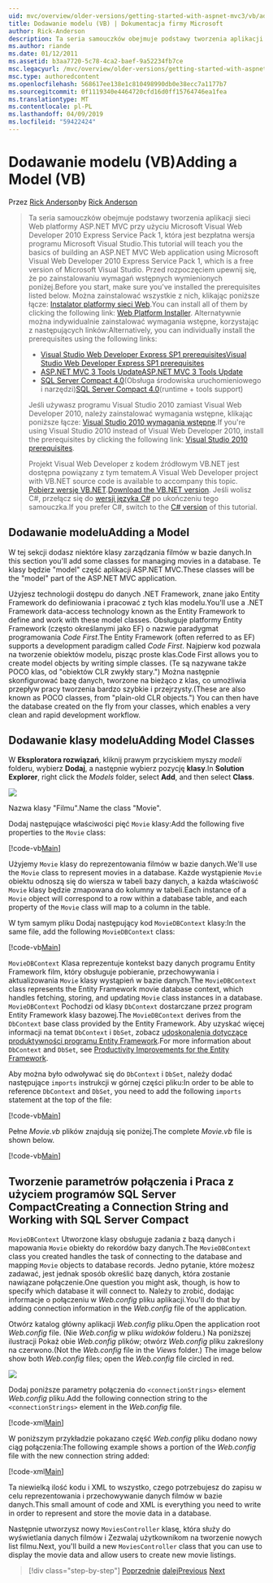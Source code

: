 ```yaml
---
uid: mvc/overview/older-versions/getting-started-with-aspnet-mvc3/vb/adding-a-model
title: Dodawanie modelu (VB) | Dokumentacja firmy Microsoft
author: Rick-Anderson
description: Ta seria samouczków obejmuje podstawy tworzenia aplikacji sieci Web platformy ASP.NET MVC przy użyciu programu Microsoft Visual Web Developer 2010 Express Service Pack 1, czyli...
ms.author: riande
ms.date: 01/12/2011
ms.assetid: b3aa7720-5c78-4ca2-baef-9a52234fb7ce
msc.legacyurl: /mvc/overview/older-versions/getting-started-with-aspnet-mvc3/vb/adding-a-model
msc.type: authoredcontent
ms.openlocfilehash: 568617ee138e1c810498990db0e38ecc7a1177b7
ms.sourcegitcommit: 0f1119340e4464720cfd16d0ff15764746ea1fea
ms.translationtype: MT
ms.contentlocale: pl-PL
ms.lasthandoff: 04/09/2019
ms.locfileid: "59422424"
---
```

# <a name="adding-a-model-vb"></a><span data-ttu-id="11877-103">Dodawanie modelu (VB)</span><span class="sxs-lookup"><span data-stu-id="11877-103">Adding a Model (VB)</span></span>

<span data-ttu-id="11877-104">Przez [Rick Anderson]((https://twitter.com/RickAndMSFT))</span><span class="sxs-lookup"><span data-stu-id="11877-104">by [Rick Anderson]((https://twitter.com/RickAndMSFT))</span></span>

> <span data-ttu-id="11877-105">Ta seria samouczków obejmuje podstawy tworzenia aplikacji sieci Web platformy ASP.NET MVC przy użyciu Microsoft Visual Web Developer 2010 Express Service Pack 1, która jest bezpłatna wersja programu Microsoft Visual Studio.</span><span class="sxs-lookup"><span data-stu-id="11877-105">This tutorial will teach you the basics of building an ASP.NET MVC Web application using Microsoft Visual Web Developer 2010 Express Service Pack 1, which is a free version of Microsoft Visual Studio.</span></span> <span data-ttu-id="11877-106">Przed rozpoczęciem upewnij się, że po zainstalowaniu wymagań wstępnych wymienionych poniżej.</span><span class="sxs-lookup"><span data-stu-id="11877-106">Before you start, make sure you've installed the prerequisites listed below.</span></span> <span data-ttu-id="11877-107">Można zainstalować wszystkie z nich, klikając poniższe łącze: [Instalator platformy sieci Web](https://www.microsoft.com/web/gallery/install.aspx?appid=VWD2010SP1Pack).</span><span class="sxs-lookup"><span data-stu-id="11877-107">You can install all of them by clicking the following link: [Web Platform Installer](https://www.microsoft.com/web/gallery/install.aspx?appid=VWD2010SP1Pack).</span></span> <span data-ttu-id="11877-108">Alternatywnie można indywidualnie zainstalować wymagania wstępne, korzystając z następujących linków:</span><span class="sxs-lookup"><span data-stu-id="11877-108">Alternatively, you can individually install the prerequisites using the following links:</span></span>
> 
> - [<span data-ttu-id="11877-109">Visual Studio Web Developer Express SP1 prerequisites</span><span class="sxs-lookup"><span data-stu-id="11877-109">Visual Studio Web Developer Express SP1 prerequisites</span></span>](https://www.microsoft.com/web/gallery/install.aspx?appid=VWD2010SP1Pack)
> - [<span data-ttu-id="11877-110">ASP.NET MVC 3 Tools Update</span><span class="sxs-lookup"><span data-stu-id="11877-110">ASP.NET MVC 3 Tools Update</span></span>](https://www.microsoft.com/web/gallery/install.aspx?appsxml=&amp;appid=MVC3)
> - <span data-ttu-id="11877-111">[SQL Server Compact 4.0](https://www.microsoft.com/web/gallery/install.aspx?appid=SQLCE;SQLCEVSTools_4_0)(Obsługa środowiska uruchomieniowego i narzędzi)</span><span class="sxs-lookup"><span data-stu-id="11877-111">[SQL Server Compact 4.0](https://www.microsoft.com/web/gallery/install.aspx?appid=SQLCE;SQLCEVSTools_4_0)(runtime + tools support)</span></span>
> 
> <span data-ttu-id="11877-112">Jeśli używasz programu Visual Studio 2010 zamiast Visual Web Developer 2010, należy zainstalować wymagania wstępne, klikając poniższe łącze: [Visual Studio 2010 wymagania wstępne](https://www.microsoft.com/web/gallery/install.aspx?appsxml=&amp;appid=VS2010SP1Pack).</span><span class="sxs-lookup"><span data-stu-id="11877-112">If you're using Visual Studio 2010 instead of Visual Web Developer 2010, install the prerequisites by clicking the following link: [Visual Studio 2010 prerequisites](https://www.microsoft.com/web/gallery/install.aspx?appsxml=&amp;appid=VS2010SP1Pack).</span></span>
> 
> <span data-ttu-id="11877-113">Projekt Visual Web Developer z kodem źródłowym VB.NET jest dostępna powiązany z tym tematem.</span><span class="sxs-lookup"><span data-stu-id="11877-113">A Visual Web Developer project with VB.NET source code is available to accompany this topic.</span></span> <span data-ttu-id="11877-114">[Pobierz wersję VB.NET](https://code.msdn.microsoft.com/Introduction-to-MVC-3-10d1b098).</span><span class="sxs-lookup"><span data-stu-id="11877-114">[Download the VB.NET version](https://code.msdn.microsoft.com/Introduction-to-MVC-3-10d1b098).</span></span> <span data-ttu-id="11877-115">Jeśli wolisz C#, przełącz się do [wersji języka C#](../cs/adding-a-model.md) po ukończeniu tego samouczka.</span><span class="sxs-lookup"><span data-stu-id="11877-115">If you prefer C#, switch to the [C# version](../cs/adding-a-model.md) of this tutorial.</span></span>


## <a name="adding-a-model"></a><span data-ttu-id="11877-116">Dodawanie modelu</span><span class="sxs-lookup"><span data-stu-id="11877-116">Adding a Model</span></span>

<span data-ttu-id="11877-117">W tej sekcji dodasz niektóre klasy zarządzania filmów w bazie danych.</span><span class="sxs-lookup"><span data-stu-id="11877-117">In this section you'll add some classes for managing movies in a database.</span></span> <span data-ttu-id="11877-118">Te klasy będzie "model" część aplikacji ASP.NET MVC.</span><span class="sxs-lookup"><span data-stu-id="11877-118">These classes will be the "model" part of the ASP.NET MVC application.</span></span>

<span data-ttu-id="11877-119">Użyjesz technologii dostępu do danych .NET Framework, znane jako Entity Framework do definiowania i pracować z tych klas modelu.</span><span class="sxs-lookup"><span data-stu-id="11877-119">You'll use a .NET Framework data-access technology known as the Entity Framework to define and work with these model classes.</span></span> <span data-ttu-id="11877-120">Obsługuje platformy Entity Framework (często określanymi jako EF) o nazwie paradygmat programowania *Code First*.</span><span class="sxs-lookup"><span data-stu-id="11877-120">The Entity Framework (often referred to as EF) supports a development paradigm called *Code First*.</span></span> <span data-ttu-id="11877-121">Najpierw kod pozwala na tworzenie obiektów modelu, pisząc proste klas.</span><span class="sxs-lookup"><span data-stu-id="11877-121">Code First allows you to create model objects by writing simple classes.</span></span> <span data-ttu-id="11877-122">(Te są nazywane także POCO klas, od "obiektów CLR zwykły stary.") Można następnie skonfigurować bazę danych, tworzone na bieżąco z klas, co umożliwia przepływ pracy tworzenia bardzo szybkie i przejrzysty.</span><span class="sxs-lookup"><span data-stu-id="11877-122">(These are also known as POCO classes, from "plain-old CLR objects.") You can then have the database created on the fly from your classes, which enables a very clean and rapid development workflow.</span></span>

## <a name="adding-model-classes"></a><span data-ttu-id="11877-123">Dodawanie klasy modelu</span><span class="sxs-lookup"><span data-stu-id="11877-123">Adding Model Classes</span></span>

<span data-ttu-id="11877-124">W **Eksploratora rozwiązań**, kliknij prawym przyciskiem myszy *modeli* folderu, wybierz **Dodaj**, a następnie wybierz pozycję **klasy**.</span><span class="sxs-lookup"><span data-stu-id="11877-124">In **Solution Explorer**, right click the *Models* folder, select **Add**, and then select **Class**.</span></span>

![](adding-a-model/_static/image1.png)

<span data-ttu-id="11877-125">Nazwa klasy "Filmu".</span><span class="sxs-lookup"><span data-stu-id="11877-125">Name the class "Movie".</span></span>

<span data-ttu-id="11877-126">Dodaj następujące właściwości pięć `Movie` klasy:</span><span class="sxs-lookup"><span data-stu-id="11877-126">Add the following five properties to the `Movie` class:</span></span>

[!code-vb[Main](adding-a-model/samples/sample1.vb)]

<span data-ttu-id="11877-127">Użyjemy `Movie` klasy do reprezentowania filmów w bazie danych.</span><span class="sxs-lookup"><span data-stu-id="11877-127">We'll use the `Movie` class to represent movies in a database.</span></span> <span data-ttu-id="11877-128">Każde wystąpienie `Movie` obiektu odnoszą się do wiersza w tabeli bazy danych, a każda właściwość `Movie` klasy będzie zmapowana do kolumny w tabeli.</span><span class="sxs-lookup"><span data-stu-id="11877-128">Each instance of a `Movie` object will correspond to a row within a database table, and each property of the `Movie` class will map to a column in the table.</span></span>

<span data-ttu-id="11877-129">W tym samym pliku Dodaj następujący kod `MovieDBContext` klasy:</span><span class="sxs-lookup"><span data-stu-id="11877-129">In the same file, add the following `MovieDBContext` class:</span></span>

[!code-vb[Main](adding-a-model/samples/sample2.vb)]

<span data-ttu-id="11877-130">`MovieDBContext` Klasa reprezentuje kontekst bazy danych programu Entity Framework film, który obsługuje pobieranie, przechowywania i aktualizowania `Movie` klasy wystąpień w bazie danych.</span><span class="sxs-lookup"><span data-stu-id="11877-130">The `MovieDBContext` class represents the Entity Framework movie database context, which handles fetching, storing, and updating `Movie` class instances in a database.</span></span> <span data-ttu-id="11877-131">`MovieDBContext` Pochodzi od klasy `DbContext` dostarczane przez program Entity Framework klasy bazowej.</span><span class="sxs-lookup"><span data-stu-id="11877-131">The `MovieDBContext` derives from the `DbContext` base class provided by the Entity Framework.</span></span> <span data-ttu-id="11877-132">Aby uzyskać więcej informacji na temat `DbContext` i `DbSet`, zobacz [udoskonalenia dotyczące produktywności programu Entity Framework](https://blogs.msdn.com/b/efdesign/archive/2010/06/21/productivity-improvements-for-the-entity-framework.aspx?wa=wsignin1.0).</span><span class="sxs-lookup"><span data-stu-id="11877-132">For more information about `DbContext` and `DbSet`, see [Productivity Improvements for the Entity Framework](https://blogs.msdn.com/b/efdesign/archive/2010/06/21/productivity-improvements-for-the-entity-framework.aspx?wa=wsignin1.0).</span></span>

<span data-ttu-id="11877-133">Aby można było odwoływać się do `DbContext` i `DbSet`, należy dodać następujące `imports` instrukcji w górnej części pliku:</span><span class="sxs-lookup"><span data-stu-id="11877-133">In order to be able to reference `DbContext` and `DbSet`, you need to add the following `imports` statement at the top of the file:</span></span>

[!code-vb[Main](adding-a-model/samples/sample3.vb)]

<span data-ttu-id="11877-134">Pełne *Movie.vb* plików znajdują się poniżej.</span><span class="sxs-lookup"><span data-stu-id="11877-134">The complete *Movie.vb* file is shown below.</span></span>

[!code-vb[Main](adding-a-model/samples/sample4.vb)]

## <a name="creating-a-connection-string-and-working-with-sql-server-compact"></a><span data-ttu-id="11877-135">Tworzenie parametrów połączenia i Praca z użyciem programów SQL Server Compact</span><span class="sxs-lookup"><span data-stu-id="11877-135">Creating a Connection String and Working with SQL Server Compact</span></span>

<span data-ttu-id="11877-136">`MovieDBContext` Utworzone klasy obsługuje zadania z bazą danych i mapowania `Movie` obiekty do rekordów bazy danych.</span><span class="sxs-lookup"><span data-stu-id="11877-136">The `MovieDBContext` class you created handles the task of connecting to the database and mapping `Movie` objects to database records.</span></span> <span data-ttu-id="11877-137">Jedno pytanie, które możesz zadawać, jest jednak sposób określić bazę danych, która zostanie nawiązane połączenie.</span><span class="sxs-lookup"><span data-stu-id="11877-137">One question you might ask, though, is how to specify which database it will connect to.</span></span> <span data-ttu-id="11877-138">Należy to zrobić, dodając informacje o połączeniu w *Web.config* pliku aplikacji.</span><span class="sxs-lookup"><span data-stu-id="11877-138">You'll do that by adding connection information in the *Web.config* file of the application.</span></span>

<span data-ttu-id="11877-139">Otwórz katalog główny aplikacji *Web.config* pliku.</span><span class="sxs-lookup"><span data-stu-id="11877-139">Open the application root *Web.config* file.</span></span> <span data-ttu-id="11877-140">(Nie *Web.config* w pliku *widoków* folderu.) Na poniższej ilustracji Pokaż obie *Web.config* plików; otwórz *Web.config* pliku zakreślony na czerwono.</span><span class="sxs-lookup"><span data-stu-id="11877-140">(Not the *Web.config* file in the *Views* folder.) The image below show both *Web.config* files; open the *Web.config* file circled in red.</span></span>

![](adding-a-model/_static/image2.png)

<span data-ttu-id="11877-141">Dodaj poniższe parametry połączenia do `<connectionStrings>` element *Web.config* pliku.</span><span class="sxs-lookup"><span data-stu-id="11877-141">Add the following connection string to the `<connectionStrings>` element in the *Web.config* file.</span></span>

[!code-xml[Main](adding-a-model/samples/sample5.xml)]

<span data-ttu-id="11877-142">W poniższym przykładzie pokazano część *Web.config* pliku dodano nowy ciąg połączenia:</span><span class="sxs-lookup"><span data-stu-id="11877-142">The following example shows a portion of the *Web.config* file with the new connection string added:</span></span>

[!code-xml[Main](adding-a-model/samples/sample6.xml)]

<span data-ttu-id="11877-143">Ta niewielką ilość kodu i XML to wszystko, czego potrzebujesz do zapisu w celu reprezentowania i przechowywanie danych filmów w bazie danych.</span><span class="sxs-lookup"><span data-stu-id="11877-143">This small amount of code and XML is everything you need to write in order to represent and store the movie data in a database.</span></span>

<span data-ttu-id="11877-144">Następnie utworzysz nowy `MoviesController` klasę, która służy do wyświetlania danych filmów i Zezwalaj użytkownikom na tworzenie nowych list filmu.</span><span class="sxs-lookup"><span data-stu-id="11877-144">Next, you'll build a new `MoviesController` class that you can use to display the movie data and allow users to create new movie listings.</span></span>

> [!div class="step-by-step"]
> <span data-ttu-id="11877-145">[Poprzednie](adding-a-view.md)
> [dalej](accessing-your-models-data-from-a-controller.md)</span><span class="sxs-lookup"><span data-stu-id="11877-145">[Previous](adding-a-view.md)
[Next](accessing-your-models-data-from-a-controller.md)</span></span>
